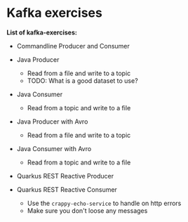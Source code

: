 # Kafka exercises

**List of kafka-exercises:**

* Commandline Producer and Consumer
* Java Producer
  * Read from a file and write to a topic
  * TODO:  What is a good dataset to use? 
* Java Consumer
  * Read from a topic and write to a file
* Java Producer with Avro
  * Read from a file and write to a topic
* Java Consumer with Avro
  * Read from a topic and write to a file

* Quarkus REST Reactive Producer
* Quarkus REST Reactive Consumer
  * Use the `crappy-echo-service` to handle on http errors
  * Make sure you don't loose any messages
